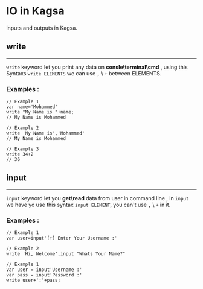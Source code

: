 # IO in Kagsa
inputs and outputs in Kagsa.
## write
***
`write` keyword let you print any data on **consle\terminal\cmd** , using this Syntaxs `write ELEMENTS` we can use `,` \ `+` between ELEMENTS.
### Examples :
```
// Example 1
var name='Mohammed'
write "My Name is "+name;
// My Name is Mohammed

// Example 2
write 'My Name is','Mohammed'
// My Name is Mohammed

// Example 3
write 34+2
// 36
```

## input
***
`input` keyword let you **get\read** data from user in command line , in `input` we have yo use this syntax `input ELEMENT`, you can't use `,` \ `+` in it.
### Examples :
```
// Example 1
var user=input'[+] Enter Your Username :'

// Example 2
write 'Hi, Welcome',input "Whats Your Name?"

// Example 1
var user = input'Username :'
var pass = input'Password :'
write user+':'+pass;
```
